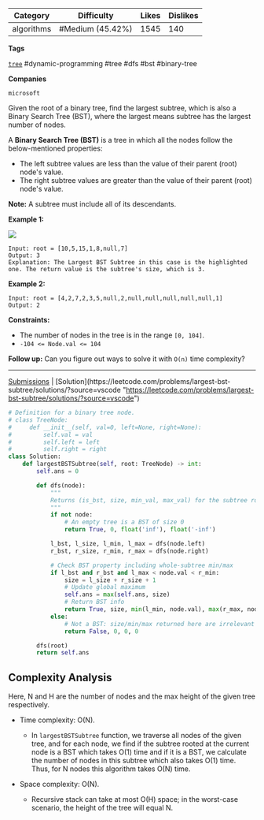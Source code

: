 | Category   | Difficulty       | Likes | Dislikes |
| ---------- | ---------------- | ----- | -------- |
| algorithms | #Medium (45.42%) | 1545  | 140      |

**Tags**

[`tree`](https://leetcode.com/tag/tree?source=vscode "https://leetcode.com/tag/tree?source=vscode") #dynamic-programming #tree #dfs #bst #binary-tree 

**Companies**

`microsoft`

Given the root of a binary tree, find the largest subtree, which is also a Binary Search Tree (BST), where the largest means subtree has the largest number of nodes.

A **Binary Search Tree (BST)** is a tree in which all the nodes follow the below-mentioned properties:

- The left subtree values are less than the value of their parent (root) node's value.
- The right subtree values are greater than the value of their parent (root) node's value.

**Note:** A subtree must include all of its descendants.

**Example 1:**

**![](https://assets.leetcode.com/uploads/2020/10/17/tmp.jpg)**

```
Input: root = [10,5,15,1,8,null,7]
Output: 3
Explanation: The Largest BST Subtree in this case is the highlighted one. The return value is the subtree's size, which is 3.
```

**Example 2:**

```
Input: root = [4,2,7,2,3,5,null,2,null,null,null,null,null,1]
Output: 2
```

**Constraints:**

- The number of nodes in the tree is in the range `[0, 104]`.
- `-104 <= Node.val <= 104`

**Follow up:** Can you figure out ways to solve it with `O(n)` time complexity?

---

[Submissions](https://leetcode.com/problems/largest-bst-subtree/submissions/?source=vscode "https://leetcode.com/problems/largest-bst-subtree/submissions/?source=vscode") | [Solution](https://leetcode.com/problems/largest-bst-subtree/solutions/?source=vscode "https://leetcode.com/problems/largest-bst-subtree/solutions/?source=vscode")


```python
# Definition for a binary tree node.
# class TreeNode:
#     def __init__(self, val=0, left=None, right=None):
#         self.val = val
#         self.left = left
#         self.right = right
class Solution:
    def largestBSTSubtree(self, root: TreeNode) -> int:
        self.ans = 0

        def dfs(node):
            """
            Returns (is_bst, size, min_val, max_val) for the subtree rooted at node.
            """
            if not node:
                # An empty tree is a BST of size 0
                return True, 0, float('inf'), float('-inf')

            l_bst, l_size, l_min, l_max = dfs(node.left)
            r_bst, r_size, r_min, r_max = dfs(node.right)

            # Check BST property including whole‐subtree min/max
            if l_bst and r_bst and l_max < node.val < r_min:
                size = l_size + r_size + 1
                # Update global maximum
                self.ans = max(self.ans, size)
                # Return BST info
                return True, size, min(l_min, node.val), max(r_max, node.val)
            else:
                # Not a BST: size/min/max returned here are irrelevant
                return False, 0, 0, 0

        dfs(root)
        return self.ans

```


## **Complexity Analysis**

Here, N and H are the number of nodes and the max height of the given tree respectively.

- Time complexity: O(N).
    
    - In `largestBSTSubtree` function, we traverse all nodes of the given tree, and for each node, we find if the subtree rooted at the current node is a BST which takes O(1) time and if it is a BST, we calculate the number of nodes in this subtree which also takes O(1) time. Thus, for N nodes this algorithm takes O(N) time.
- Space complexity: O(N).
    
    - Recursive stack can take at most O(H) space; in the worst-case scenario, the height of the tree will equal N.